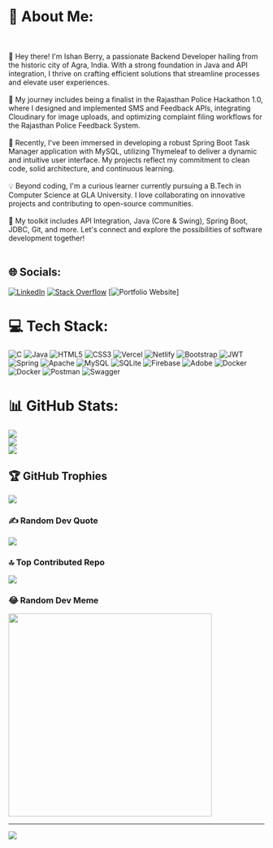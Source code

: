 # 💫 About Me:
<br><br>👋 Hey there! I'm Ishan Berry, a passionate Backend Developer hailing from the historic city of Agra, India. With a strong foundation in Java and API integration, I thrive on crafting efficient solutions that streamline processes and elevate user experiences.<br><br>🌟 My journey includes being a finalist in the Rajasthan Police Hackathon 1.0, where I designed and implemented SMS and Feedback APIs, integrating Cloudinary for image uploads, and optimizing complaint filing workflows for the Rajasthan Police Feedback System.<br><br>🚀 Recently, I've been immersed in developing a robust Spring Boot Task Manager application with MySQL, utilizing Thymeleaf to deliver a dynamic and intuitive user interface. My projects reflect my commitment to clean code, solid architecture, and continuous learning.<br><br>💡 Beyond coding, I'm a curious learner currently pursuing a B.Tech in Computer Science at GLA University. I love collaborating on innovative projects and contributing to open-source communities.<br><br>🔧 My toolkit includes API Integration, Java (Core & Swing), Spring Boot, JDBC, Git, and more. Let's connect and explore the possibilities of software development together!<br><br>


## 🌐 Socials:
[![LinkedIn](https://img.shields.io/badge/LinkedIn-%230077B5.svg?logo=linkedin&logoColor=white)](https://linkedin.com/in/https://www.linkedin.com/in/ishan-berry-989045203/) [![Stack Overflow](https://img.shields.io/badge/-Stackoverflow-FE7A16?logo=stack-overflow&logoColor=white)](https://stackoverflow.com/users/24906712) [![Portfolio Website](https://stackoverflow.com/users/24906712)] 

# 💻 Tech Stack:
![C](https://img.shields.io/badge/c-%2300599C.svg?style=for-the-badge&logo=c&logoColor=white) ![Java](https://img.shields.io/badge/java-%23ED8B00.svg?style=for-the-badge&logo=openjdk&logoColor=white) ![HTML5](https://img.shields.io/badge/html5-%23E34F26.svg?style=for-the-badge&logo=html5&logoColor=white) ![CSS3](https://img.shields.io/badge/css3-%231572B6.svg?style=for-the-badge&logo=css3&logoColor=white) ![Vercel](https://img.shields.io/badge/vercel-%23000000.svg?style=for-the-badge&logo=vercel&logoColor=white) ![Netlify](https://img.shields.io/badge/netlify-%23000000.svg?style=for-the-badge&logo=netlify&logoColor=#00C7B7) ![Bootstrap](https://img.shields.io/badge/bootstrap-%238511FA.svg?style=for-the-badge&logo=bootstrap&logoColor=white) ![JWT](https://img.shields.io/badge/JWT-black?style=for-the-badge&logo=JSON%20web%20tokens) ![Spring](https://img.shields.io/badge/spring-%236DB33F.svg?style=for-the-badge&logo=spring&logoColor=white) ![Apache](https://img.shields.io/badge/apache-%23D42029.svg?style=for-the-badge&logo=apache&logoColor=white) ![MySQL](https://img.shields.io/badge/mysql-%2300000f.svg?style=for-the-badge&logo=mysql&logoColor=white) ![SQLite](https://img.shields.io/badge/sqlite-%2307405e.svg?style=for-the-badge&logo=sqlite&logoColor=white) ![Firebase](https://img.shields.io/badge/Firebase-039BE5?style=for-the-badge&logo=Firebase&logoColor=white) ![Adobe](https://img.shields.io/badge/adobe-%23FF0000.svg?style=for-the-badge&logo=adobe&logoColor=white) ![Docker](https://img.shields.io/badge/docker-%230db7ed.svg?style=for-the-badge&logo=docker&logoColor=white) ![Docker](https://img.shields.io/badge/docker-%230db7ed.svg?style=for-the-badge&logo=docker&logoColor=white) ![Postman](https://img.shields.io/badge/Postman-FF6C37?style=for-the-badge&logo=postman&logoColor=white) ![Swagger](https://img.shields.io/badge/-Swagger-%23Clojure?style=for-the-badge&logo=swagger&logoColor=white)
# 📊 GitHub Stats:
![](https://github-readme-stats.vercel.app/api?username=ishanberry&theme=vue-dark&hide_border=false&include_all_commits=true&count_private=false)<br/>
![](https://github-readme-streak-stats.herokuapp.com/?user=ishanberry&theme=vue-dark&hide_border=false)<br/>
![](https://github-readme-stats.vercel.app/api/top-langs/?username=ishanberry&theme=vue-dark&hide_border=false&include_all_commits=true&count_private=false&layout=compact)

## 🏆 GitHub Trophies
![](https://github-profile-trophy.vercel.app/?username=ishanberry&theme=radical&no-frame=false&no-bg=true&margin-w=4)

### ✍️ Random Dev Quote
![](https://quotes-github-readme.vercel.app/api?type=horizontal&theme=radical)

### 🔝 Top Contributed Repo
![](https://github-contributor-stats.vercel.app/api?username=ishanberry&limit=5&theme=dark&combine_all_yearly_contributions=true)

### 😂 Random Dev Meme
<img src='https://randommeme-five.vercel.app/' style="height: 400px;"/>

---
[![](https://visitcount.itsvg.in/api?id=ishanberry&icon=0&color=0)](https://visitcount.itsvg.in)

<!-- Proudly created with GPRM ( https://gprm.itsvg.in ) -->
